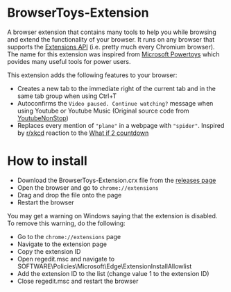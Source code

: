 # BrowserToys-Extension
A browser extension that contains many tools to help you while browsing and extend the functionality of your browser. It runs on any browser that supports the [Extensions API](https://developer.chrome.com/docs/extensions/reference/) (i.e. pretty much every Chromium browser). The name for this extension was inspired from [Microsoft Powertoys](https://github.com/microsoft/PowerToys) which povides many useful tools for power users.

This extension adds the following features to your browser:
 - Creates a new tab to the immediate right of the current tab and in the same tab group when using Ctrl+T
 - Autoconfirms the `Video paused. Continue watching?` message when using Youtube or Youtube Music (Original source code from [YoutubeNonStop](https://github.com/lawfx/YoutubeNonStop))
 - Replaces every mention of `"plane"` in a webpage with `"spider"`. Inspired by [r/xkcd](https://www.reddit.com/r/xkcd/) reaction to the [What if 2 countdown](https://munvoseli.github.io/xkcd-countdown/)

# How to install
 - Download the BrowserToys-Extension.crx file from the [releases page](https://github.com/SiddhantAttavar/BrowserToys-Extension/releases)
 - Open the browser and go to `chrome://extensions`
 - Drag and drop the file onto the page
 - Restart the browser

You may get a warning on Windows saying that the extension is disabled. To remove this warning, do the following:
 - Go to the `chrome://extensions` page
 - Navigate to the extension page
 - Copy the extension ID
 - Open regedit.msc and navigate to SOFTWARE\Policies\Microsoft\Edge\ExtensionInstallAllowlist
 - Add the extension ID to the list (change value 1 to the extension ID)
 - Close regedit.msc and restart the browser
